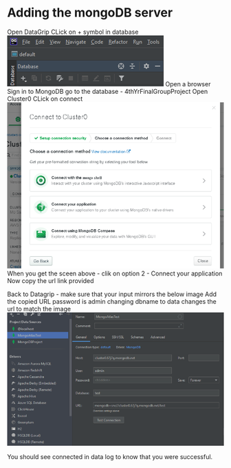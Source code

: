 # Adding the mongoDB server

Open DataGrip
CLick on + symbol in database
![database](./images/database.png)
Open a browser
Sign in to MongoDB
go to the database - 4thYrFinalGroupProject
Open Cluster0
CLick on connect
![cluster](./images/clusterchoice.png)
When you get the sceen above - clik on option 2 - Connect your application
Now copy the url link provided

Back to Datagrip - make sure that your input mirrors the below image
Add the copied URL
password is admin
changing dbname to data changes the url to match the image
![mongo connection](./images/mongoConnect.png)

You should see connected in data log to know that you were successful.
